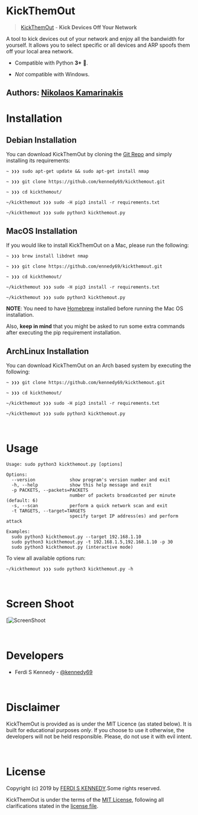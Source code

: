 # KickThemOut

> [KickThemOut](https://github.com/kennedy69/kickthemout) - **Kick Devices Off Your Network**

A tool to kick devices out of your network and enjoy all the bandwidth for yourself.
It allows you to select specific or all devices and ARP spoofs them off your local area network.

- Compatible with Python **3+** 🎉.

- *Not* compatible with Windows.

Authors: [Nikolaos Kamarinakis](mailto:ferdi.kennedy@protonmail.com)  
-------------

# Installation

## Debian Installation

You can download KickThemOut by cloning the [Git Repo](https://github.com/kennedy69/kickthemout) and simply installing its requirements:

```
~ ❯❯❯ sudo apt-get update && sudo apt-get install nmap

~ ❯❯❯ git clone https://github.com/kennedy69/kickthemout.git

~ ❯❯❯ cd kickthemout/

~/kickthemout ❯❯❯ sudo -H pip3 install -r requirements.txt

~/kickthemout ❯❯❯ sudo python3 kickthemout.py
```


## MacOS Installation

If you would like to install KickThemOut on a Mac, please run the following:

```
~ ❯❯❯ brew install libdnet nmap

~ ❯❯❯ git clone https://github.com/ennedy69/kickthemout.git

~ ❯❯❯ cd kickthemout/

~/kickthemout ❯❯❯ sudo -H pip3 install -r requirements.txt

~/kickthemout ❯❯❯ sudo python3 kickthemout.py
```

**NOTE**: You need to have [Homebrew](http://brew.sh/) installed before running the Mac OS installation. 

Also, **keep in mind** that you might be asked to run some extra commands after executing the pip requirement installation.


## ArchLinux Installation

You can download KickThemOut on an Arch based system by executing the following:

```
~ ❯❯❯ git clone https://github.com/kennedy69/kickthemout.git

~ ❯❯❯ cd kickthemout/

~/kickthemout ❯❯❯ sudo -H pip3 install -r requirements.txt

~/kickthemout ❯❯❯ sudo python3 kickthemout.py
```

<br/>

# Usage

```
Usage: sudo python3 kickthemout.py [options]

Options:
  --version             show program's version number and exit
  -h, --help            show this help message and exit
  -p PACKETS, --packets=PACKETS
                        number of packets broadcasted per minute (default: 6)
  -s, --scan            perform a quick network scan and exit
  -t TARGETS, --target=TARGETS
                        specify target IP address(es) and perform attack

Examples:
  sudo python3 kickthemout.py --target 192.168.1.10 
  sudo python3 kickthemout.py -t 192.168.1.5,192.168.1.10 -p 30
  sudo python3 kickthemout.py (interactive mode)
```

To view all available options run:

```
~/kickthemout ❯❯❯ sudo python3 kickthemout.py -h
```


<br/>

# Screen Shoot

[![ScreenShoot](https://raw.githubusercontent.com/kennedy69/kickthemout/master/KICK.png)



<br/>

# Developers

* Ferdi S Kennedy - [@kennedy69](https://facebook.com/KENNEDYBYTE)

<br/>

# Disclaimer

KickThemOut is provided as is under the MIT Licence (as stated below). 
It is built for educational purposes *only*. If you choose to use it otherwise, the developers will not be held responsible. Please, do not use it with evil intent.


<br/>

# License

Copyright (c) 2019 by [FERDI S KENNEDY](https://instagram.com/frdy_an).Some rights reserved.

KickThemOut is under the terms of the [MIT License](https://www.tldrlegal.com/l/mit), following all clarifications stated in the [license file](https://raw.githubusercontent.com/kennedy69/kickthemout/master/LICENSE).
